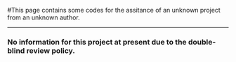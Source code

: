 #This page contains some codes for the assitance of an unknown project from an unknown author.

--------------------
### No information for this project at present due to the double-blind review policy.
